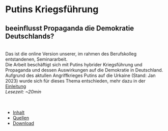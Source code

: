 # Putins Kriegsführung
## beeinflusst Propaganda die Demokratie Deutschlands?
\
Das ist die online Version unserer, im rahmen des Berufskolleg entstandenen, Seminararbeit.\
Die Arbeit beschäftigt sich mit Putins hybrider Kriegsführung und Propaganda und dessen Auswirkungen auf die Demokratie in Deutschland.
Aufgrund des aktullen Angriffkrieges Putins auf die Urkaine (Stand: Jan 2023) wurde sich für dieses Thema entschieden, mehr dazu in der [Einleitung][topic_page]\
*Lesezeit: ~20min*
\
\
<br>

- [Inhalt][content_page]
- [Quellen][sources_page]
- [Download][download_page]



[topic_page]: /content.md
[content_page]: /content.md
[sources_page]: /sources.md
[download_page]: /download.md

